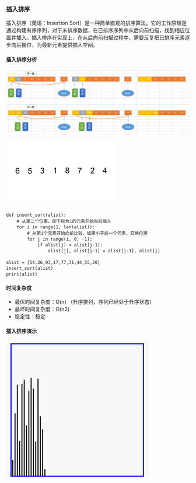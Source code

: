 ### 插入排序
插入排序（英语：Insertion Sort）是一种简单直观的排序算法。它的工作原理是通过构建有序序列，对于未排序数据，在已排序序列中从后向前扫描，找到相应位置并插入。插入排序在实现上，在从后向前扫描过程中，需要反复把已排序元素逐步向后挪位，为最新元素提供插入空间。

#### 插入排序分析

![alt文本](img/insert.png "insert")

![alt文本](img/Insertion-sort-example.gif "insert")

    def insert_sort(alist):
        # 从第二个位置，即下标为1的元素开始向前插入
        for i in range(1, len(alist)):
            # 从第i个元素开始向前比较，如果小于前一个元素，交换位置
            for j in range(i, 0, -1):
                if alist[j] < alist[j-1]:
                    alist[j], alist[j-1] = alist[j-1], alist[j]

    alist = [54,26,93,17,77,31,44,55,20]
    insert_sort(alist)
    print(alist)

#### 时间复杂度
+ 最优时间复杂度：O(n) （升序排列，序列已经处于升序状态）
+ 最坏时间复杂度：O(n2)
+ 稳定性：稳定

#### 插入排序演示
![alt文本](img/insert.gif "insert")
